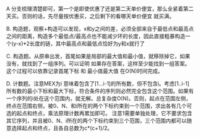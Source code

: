 A 分支梳理清楚即可，第一个是即使优惠了还是第二天单价便宜，那么全紧着第二天买。否则的话，先尽量按优惠买，之后剩下的看哪天单价便宜 就买满。

B. 构造题，观察+构造可以发现，x和y之间的差，必须全部来自于最低点和最高点之间的距离，构造多个最低点/最高点也不能减少环的长度，因此直接粗暴构造一个(y-x)*2长度的链，其中最高点和最低点恰好为y和x就行了

C. 构造题。从原串出发，首尾如果是局部的最大值和最小值，就移除掉它，如果没有，就找到了一组序列。可以证明 如果存在答案，这样至少能找到一组答案。这个过程可以依靠记录首尾下标 和 最小值最大值 在O(N)时间完成。

D. 计数题。注意MEX为i 意味着包含了[1...i-1]的所有数，但不包含i。考虑[1..i-1]所有数的最小下标和最大下标，符合条件的序列则必然完全包含这个范围。如果有一个序列的i处在这个范围内，就无解。总复杂度O(N)。否则，起点在范围左侧，终点在范围右侧，被0、N、和i所在的两个下标约束到一个范围，求出各有几个可选的起点和终点，乘法原理计数再累加即可。
注意1需要单独处理，它不要求包含其它序列，并且被0、N、i所在的两个下标约束到三个范围，三个范围内都可以随意选择起点和终点，且各自总数为c*(c+1)/2。
